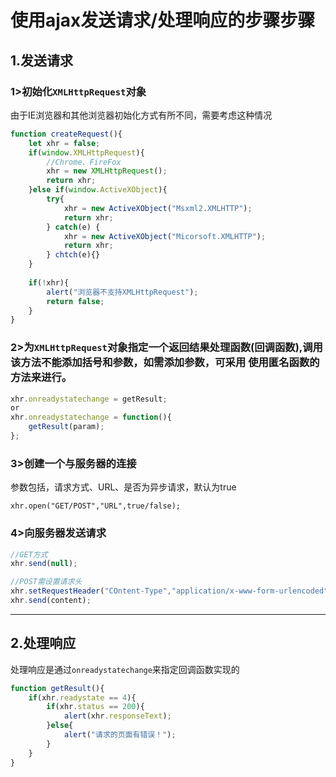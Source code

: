 # 使用ajax发送请求/处理响应的步骤步骤

## 1.发送请求

### 1>初始化`XMLHttpRequest`对象

由于IE浏览器和其他浏览器初始化方式有所不同，需要考虑这种情况

```javascript
function createRequest(){
    let xhr = false;
    if(window.XMLHttpRequest){
        //Chrome、FireFox
        xhr = new XMLHttpRequest();
        return xhr;
    }else if(window.ActiveXObject){
        try{
            xhr = new ActiveXObject("Msxml2.XMLHTTP");
            return xhr;
        } catch(e) {
            xhr = new ActiveXObject("Micorsoft.XMLHTTP");
            return xhr;
        } chtch(e){}
    }
    
    if(!xhr){
        alert("浏览器不支持XMLHttpRequest");
        return false;
    }
}
```

### 2>为`XMLHttpRequest`对象指定一个返回结果处理函数(回调函数),调用该方法不能添加括号和参数，如需添加参数，可采用 使用匿名函数的方法来进行。

```javascript
xhr.onreadystatechange = getResult;
or
xhr.onreadystatechange = function(){
	getResult(param);
};
```

### 3>创建一个与服务器的连接

参数包括，请求方式、URL、是否为异步请求，默认为true

```
xhr.open("GET/POST","URL",true/false);
```

### 4>向服务器发送请求

```javascript
//GET方式
xhr.send(null);

//POST需设置请求头
xhr.setRequestHeader("COntent-Type","application/x-www-form-urlencoded");
xhr.send(content);
```

------------------

## 2.处理响应

处理响应是通过`onreadystatechange`来指定回调函数实现的

```javascript
function getResult(){
    if(xhr.readystate == 4){
        if(xhr.status == 200){
            alert(xhr.responseText);
        }else{
            alert("请求的页面有错误！");
        }
    }
}
```

